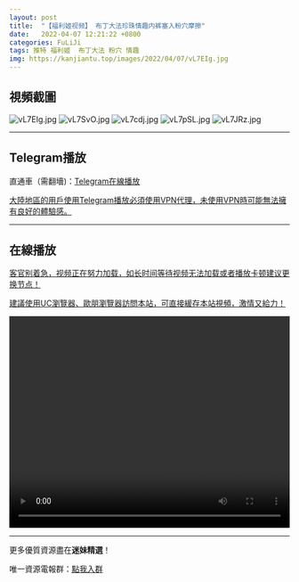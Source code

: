 ```yaml
---
layout: post
title:  "【福利姬视频】 布丁大法珍珠情趣内裤塞入粉穴摩擦"
date:   2022-04-07 12:21:22 +0800
categories: FuLiJi
tags: 推特 福利姬  布丁大法 粉穴 情趣
img: https://kanjiantu.top/images/2022/04/07/vL7EIg.jpg
---
```



## 視頻截圖

![vL7EIg.jpg](https://kanjiantu.top/images/2022/04/07/vL7EIg.jpg)
![vL7SvO.jpg](https://kanjiantu.top/images/2022/04/07/vL7SvO.jpg)
![vL7cdj.jpg](https://kanjiantu.top/images/2022/04/07/vL7cdj.jpg)
![vL7pSL.jpg](https://kanjiantu.top/images/2022/04/07/vL7pSL.jpg)
![vL7JRz.jpg](https://kanjiantu.top/images/2022/04/07/vL7JRz.jpg)

* * *
## Telegram播放

直通車（需翻墻)：[Telegram在線播放](https://t.me/mimeijingxuan/486)

<u>大陸地區的用戶使用Telegram播放必須使用VPN代理，未使用VPN時可能無法擁有良好的體驗感。</u> 
* * *
## 在線播放
<u>客官别着急，视频正在努力加载，如长时间等待视频无法加载或者播放卡顿建议更换节点！</u>

<u>建議使用UC瀏覽器、歐朋瀏覽器訪問本站，可直接緩存本站視頻，激情又給力！</u>
<center><video src="https://cdn.publer.io/uploads/videos/624c1505db2797129f4a6a25/621a95b4fcbbebfe445c03279a383fe9.mp4" width="100%" height="380px" controls="controls"></video></center>

* * *
更多優質資源盡在**迷妹精選**！

唯一資源電報群：[點我入群](https://t.me/mimeijingxuan)


